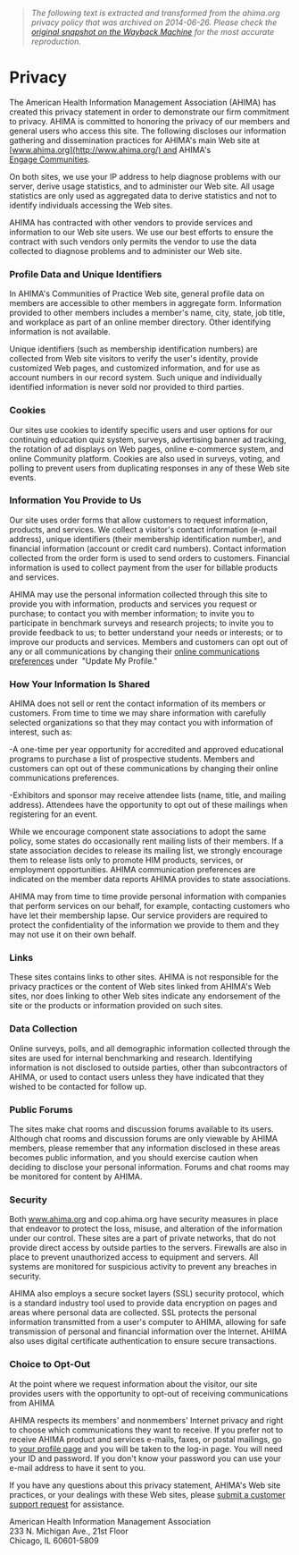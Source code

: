 > *The following text is extracted and transformed from the ahima.org privacy policy that was archived on 2014-06-26. Please check the [original snapshot on the Wayback Machine](https://web.archive.org/web/20140626000900id_/http%3A//www.ahima.org/privacy) for the most accurate reproduction.*

# Privacy

The American Health Information Management Association (AHIMA) has created this privacy statement in order to demonstrate our firm commitment to privacy. AHIMA is committed to honoring the privacy of our members and general users who access this site. The following discloses our information gathering and dissemination practices for AHIMA's main Web site at [www.ahima.org](http://www.ahima.org/) and AHIMA's [Engage Communities](http://engage.ahima.org/).

On both sites, we use your IP address to help diagnose problems with our server, derive usage statistics, and to administer our Web site. All usage statistics are only used as aggregated data to derive statistics and not to identify individuals accessing the Web sites.

AHIMA has contracted with other vendors to provide services and information to our Web site users. We use our best efforts to ensure the contract with such vendors only permits the vendor to use the data collected to diagnose problems and to administer our Web site.

### Profile Data and Unique Identifiers

In AHIMA's Communities of Practice Web site, general profile data on members are accessible to other members in aggregate form. Information provided to other members includes a member's name, city, state, job title, and workplace as part of an online member directory. Other identifying information is not available.

Unique identifiers (such as membership identification numbers) are collected from Web site visitors to verify the user's identity, provide customized Web pages, and customized information, and for use as account numbers in our record system. Such unique and individually identified information is never sold nor provided to third parties.

### Cookies

Our sites use cookies to identify specific users and user options for our continuing education quiz system, surveys, advertising banner ad tracking, the rotation of ad displays on Web pages, online e-commerce system, and online Community platform. Cookies are also used in surveys, voting, and polling to prevent users from duplicating responses in any of these Web site events.

### Information You Provide to Us

Our site uses order forms that allow customers to request information, products, and services. We collect a visitor's contact information (e-mail address), unique identifiers (their membership identification number), and financial information (account or credit card numbers). Contact information collected from the order form is used to send orders to customers. Financial information is used to collect payment from the user for billable products and services.

AHIMA may use the personal information collected through this site to provide you with information, products and services you request or purchase; to contact you with member information; to invite you to participate in benchmark surveys and research projects; to invite you to provide feedback to us; to better understand your needs or interests; or to improve our products and services. Members and customers can opt out of any or all communications by changing their [online communications preferences](https://secure.ahima.org/Profile/CommunicationPreferences.aspx) under  "Update My Profile."

### How Your Information Is Shared

AHIMA does not sell or rent the contact information of its members or customers. From time to time we may share information with carefully selected organizations so that they may contact you with information of interest, such as:

-A one-time per year opportunity for accredited and approved educational programs to purchase a list of prospective students. Members and customers can opt out of these communications by changing their online communications preferences.

-Exhibitors and sponsor may receive attendee lists (name, title, and mailing address). Attendees have the opportunity to opt out of these mailings when registering for an event. 

While we encourage component state associations to adopt the same policy, some states do occasionally rent mailing lists of their members. If a state association decides to release its mailing list, we strongly encourage them to release lists only to promote HIM products, services, or employment opportunities. AHIMA communication preferences are indicated on the member data reports AHIMA provides to state associations.

AHIMA may from time to time provide personal information with companies that perform services on our behalf, for example, contacting customers who have let their membership lapse. Our service providers are required to protect the confidentiality of the information we provide to them and they may not use it on their own behalf. 

### Links

These sites contains links to other sites. AHIMA is not responsible for the privacy practices or the content of Web sites linked from AHIMA's Web sites, nor does linking to other Web sites indicate any endorsement of the site or the products or information provided on such sites.

### Data Collection

Online surveys, polls, and all demographic information collected through the sites are used for internal benchmarking and research. Identifying information is not disclosed to outside parties, other than subcontractors of AHIMA, or used to contact users unless they have indicated that they wished to be contacted for follow up.

### Public Forums

The sites make chat rooms and discussion forums available to its users. Although chat rooms and discussion forums are only viewable by AHIMA members, please remember that any information disclosed in these areas becomes public information, and you should exercise caution when deciding to disclose your personal information. Forums and chat rooms may be monitored for content by AHIMA.

### Security

Both www.ahima.org and cop.ahima.org have security measures in place that endeavor to protect the loss, misuse, and alteration of the information under our control. These sites are a part of private networks, that do not provide direct access by outside parties to the servers. Firewalls are also in place to prevent unauthorized access to equipment and servers. All systems are monitored for suspicious activity to prevent any breaches in security.

AHIMA also employs a secure socket layers (SSL) security protocol, which is a standard industry tool used to provide data encryption on pages and areas where personal data are collected. SSL protects the personal information transmitted from a user's computer to AHIMA, allowing for safe transmission of personal and financial information over the Internet. AHIMA also uses digital certificate authentication to ensure secure transactions.

### Choice to Opt-Out

At the point where we request information about the visitor, our site provides users with the opportunity to opt-out of receiving communications from AHIMA

AHIMA respects its members' and nonmembers' Internet privacy and right to choose which communications they want to receive. If you prefer not to receive AHIMA product and services e-mails, faxes, or postal mailings, go to [your profile page](https://secure.ahima.org/Profile/CommunicationPreferences.aspx) and you will be taken to the log-in page. You will need your ID and password. If you don't know your password you can use your e-mail address to have it sent to you.

If you have any questions about this privacy statement, AHIMA's Web site practices, or your dealings with these Web sites, please [submit a customer support request](https://secure.ahima.org/contact/contact.aspx) for assistance.

American Health Information Management Association  
233 N. Michigan Ave., 21st Floor  
Chicago, IL 60601-5809
